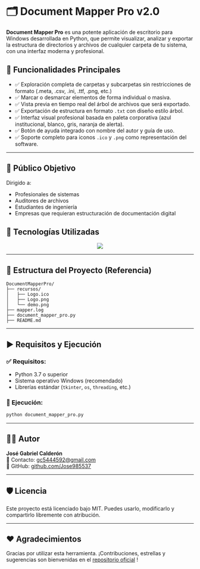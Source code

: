 
# 🗂️ Document Mapper Pro v2.0

**Document Mapper Pro** es una potente aplicación de escritorio para Windows desarrollada en Python, que permite visualizar, analizar y exportar la estructura de directorios y archivos de cualquier carpeta de tu sistema, con una interfaz moderna y profesional.


## 📌 Funcionalidades Principales

- ✅ Exploración completa de carpetas y subcarpetas sin restricciones de formato (.meta, .csv, .ini, .ttf, .png, etc.)
- ✅ Marcar o desmarcar elementos de forma individual o masiva.
- ✅ Vista previa en tiempo real del árbol de archivos que será exportado.
- ✅ Exportación de estructura en formato `.txt` con diseño estilo árbol.
- ✅ Interfaz visual profesional basada en paleta corporativa (azul institucional, blanco, gris, naranja de alerta).
- ✅ Botón de ayuda integrado con nombre del autor y guía de uso.
- ✅ Soporte completo para iconos `.ico` y `.png` como representación del software.

---

## 🎯 Público Objetivo

Dirigido a:
- Profesionales de sistemas
- Auditores de archivos
- Estudiantes de ingeniería
- Empresas que requieran estructuración de documentación digital





## 🔧 Tecnologías Utilizadas

<p align="center">
  <a href="https://skillicons.dev">
    <img src="https://skillicons.dev/icons?i=python,sqlite,git,vscode&theme=light&perline=5" />
  </a>
</p>

---

## 📁 Estructura del Proyecto (Referencia)

```
DocumentMapperPro/
├── recursos/
│   ├── Logo.ico
│   ├── Logo.png
│   └── demo.png
├── mapper.log
├── document_mapper_pro.py
├── README.md
```

---

## ▶️ Requisitos y Ejecución

### ✅ Requisitos:
- Python 3.7 o superior
- Sistema operativo Windows (recomendado)
- Librerías estándar (`tkinter`, `os`, `threading`, etc.)

### 🚀 Ejecución:
```bash
python document_mapper_pro.py
```

---

## 🧑‍💻 Autor

**José Gabriel Calderón**  
📧 Contacto: [gc5444592@gmail.com](mailto:gc544592@gmail.com)  
🔗 GitHub: [github.com/Jose985537](https://github.com/Jose985537)

---

## 🛡️ Licencia

Este proyecto está licenciado bajo MIT. Puedes usarlo, modificarlo y compartirlo libremente con atribución.

---

## ❤️ Agradecimientos

Gracias por utilizar esta herramienta. ¡Contribuciones, estrellas y sugerencias son bienvenidas en el [repositorio oficial](https://github.com/Jose985537) !


